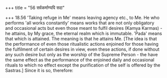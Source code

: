 +++
title = "56 सर्वकर्माण्यपि सदा"

+++
18.56 'Taking refuge in Me' means leaving agency etc., to Me. He who performs 'all works constantly' means works that are not only obligatory and occasional acts but even those meant to fulfil desires (Kamya Karmas) - he attains, by My grace, the eternal realm which is immutable.
'Pada' means that which is attained. The meaning is that he attains Me.
\[The idea is that the performance of even those ritualistic actions enjoined for those having the fulfilment of certain desires in view,
even these actions, if done without any such desire but only as the worship of the Supreme Person - the have the same effect as the performance of the enjoined daily and occasional rituals to which no effect except the purification of the self is offered by the Sastras.\]
Since it is so, therefore:
